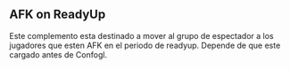 ## AFK on ReadyUp

Este complemento esta destinado a mover al grupo de espectador a los jugadores que esten AFK en el periodo de readyup. Depende de que este cargado antes de Confogl.
